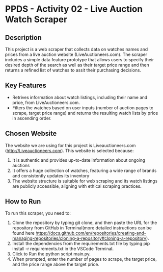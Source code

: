 # PPDS - Activity 02 - Live Auction Watch Scraper 

## Description 

This project is a web scraper that collects data on watches names and prices from a live auction website (LiveAuctioneers.com). The scraper includes a simple data feature prototype that allows users to specify their desired depth of the search as well as their target price range and then returns a refined list of watches to assit their purchasing decisions. 

## Key Features

- Retrives information about watch listings, including their name and price, from LiveAuctioneers.com.  
- Filters the watches based on user inputs (number of auction pages to scrape, target price range) and returns the resulting watch lists by price in ascending order. 

## Chosen Website 

The website we are using for this project is Liveauctioneers.com (http://Liveauctioneers.com). This website is selected because: 
1. It is authentic and provides up-to-date information about ongoing auctions 
2. It offers a huge collection of watches, featuring a wide range of brands and consistently updates its inventory 
3. The website structure is suitable for web scraping and its watch listings are publicly accessible, aligning with ethical scraping practices. 

## How to Run  

To run this scraper, you need to:

1. Clone the repository by typing git clone, and then paste the URL for the repository from GitHub in Terminal(more detailed instructions can be found here https://docs.github.com/en/repositories/creating-and-managing-repositories/cloning-a-repository#cloning-a-repository). 
3. Install the dependencies from the requirements.txt file by typing pip install -r requirements.txt in the VSCode Terminal. 
4. Click to Run the python script main.py. 
4. When prompted, enter the number of pages to scrape, the target price, and the price range above the target price. 
